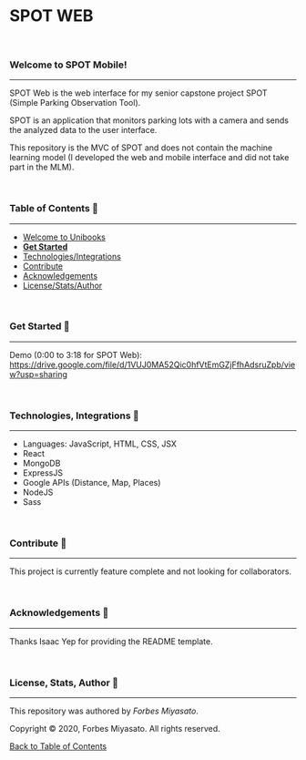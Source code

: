 # SPOT WEB

<br />

### Welcome to SPOT Mobile!
<hr>

SPOT Web is the web interface for my senior capstone project SPOT (Simple Parking Observation Tool).

SPOT is an application that monitors parking lots with a camera and sends the analyzed data to the user interface.

This repository is the MVC of SPOT and does not contain the machine learning model (I developed the web and mobile interface and did not take part in the MLM).


<br />

### Table of Contents <g-emoji class="g-emoji" alias="book" fallback-src="https://github.githubassets.com/images/icons/emoji/unicode/1f4d6.png">📖</g-emoji>
<hr>

  - [Welcome to Unibooks](#welcome-to-unibooks)
  - [**Get Started**](#get-started-)
  - [Technologies/Integrations](#technologies-integrations-)
  - [Contribute](#contribute-)
  - [Acknowledgements](#acknowledgements-)
  - [License/Stats/Author](#license-stats-author-)

<br />

### Get Started <g-emoji class="g-emoji" alias="rocket" fallback-src="https://github.githubassets.com/images/icons/emoji/unicode/1f680.png">🚀</g-emoji>
<hr>

Demo (0:00 to 3:18 for SPOT Web): https://drive.google.com/file/d/1VUJ0MA52Qic0hfVtEmGZjFfhAdsruZpb/view?usp=sharing

<br />

### Technologies, Integrations <g-emoji class="g-emoji" alias="toolbox" fallback-src="https://github.githubassets.com/images/icons/emoji/unicode/1f9f0.png">🧰</g-emoji>
<hr>

  - Languages: JavaScript, HTML, CSS, JSX
  - React
  - MongoDB
  - ExpressJS
  - Google APIs (Distance, Map, Places)
  - NodeJS
  - Sass
  
<br />

### Contribute <g-emoji class="g-emoji" alias="handshake" fallback-src="https://github.githubassets.com/images/icons/emoji/unicode/1f91d.png">🤝</g-emoji>
<hr>

This project is currently feature complete and not looking for collaborators.

<br />

### Acknowledgements <g-emoji class="g-emoji" alias="blue_heart" fallback-src="https://github.githubassets.com/images/icons/emoji/unicode/1f499.png">💙</g-emoji>
<hr>

Thanks Isaac Yep for providing the README template.

<br />

### License, Stats, Author <g-emoji class="g-emoji" alias="scroll" fallback-src="https://github.githubassets.com/images/icons/emoji/unicode/1f4dc.png">📜</g-emoji>
<hr>
<!-- badge cluster -->

This repository was authored by *Forbes Miyasato*.

Copyright © 2020, Forbes Miyasato. All rights reserved.

[Back to Table of Contents](#table-of-contents-)

